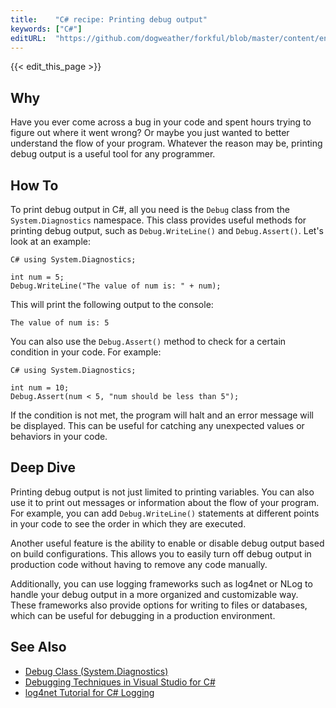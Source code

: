 ```yaml
---
title:    "C# recipe: Printing debug output"
keywords: ["C#"]
editURL:  "https://github.com/dogweather/forkful/blob/master/content/en/c-sharp/printing-debug-output.md"
---
```


{{< edit_this_page >}}

## Why 

Have you ever come across a bug in your code and spent hours trying to figure out where it went wrong? Or maybe you just wanted to better understand the flow of your program. Whatever the reason may be, printing debug output is a useful tool for any programmer.

## How To

To print debug output in C#, all you need is the `Debug` class from the `System.Diagnostics` namespace. This class provides useful methods for printing debug output, such as `Debug.WriteLine()` and `Debug.Assert()`. Let's look at an example:

```
C# using System.Diagnostics;

int num = 5;
Debug.WriteLine("The value of num is: " + num);
```

This will print the following output to the console:

```
The value of num is: 5
```

You can also use the `Debug.Assert()` method to check for a certain condition in your code. For example:

```
C# using System.Diagnostics;

int num = 10;
Debug.Assert(num < 5, "num should be less than 5");
```

If the condition is not met, the program will halt and an error message will be displayed. This can be useful for catching any unexpected values or behaviors in your code.

## Deep Dive

Printing debug output is not just limited to printing variables. You can also use it to print out messages or information about the flow of your program. For example, you can add `Debug.WriteLine()` statements at different points in your code to see the order in which they are executed.

Another useful feature is the ability to enable or disable debug output based on build configurations. This allows you to easily turn off debug output in production code without having to remove any code manually.

Additionally, you can use logging frameworks such as log4net or NLog to handle your debug output in a more organized and customizable way. These frameworks also provide options for writing to files or databases, which can be useful for debugging in a production environment.

## See Also

- [Debug Class (System.Diagnostics)](https://docs.microsoft.com/en-us/dotnet/api/system.diagnostics.debug?view=netcore-3.1)
- [Debugging Techniques in Visual Studio for C#](https://docs.microsoft.com/en-us/visualstudio/debugger/features-and-ways-to-debug-in-visual-studio?view=vs-2019)
- [log4net Tutorial for C# Logging](https://stackify.com/log4net-guide-dotnet-logging/)